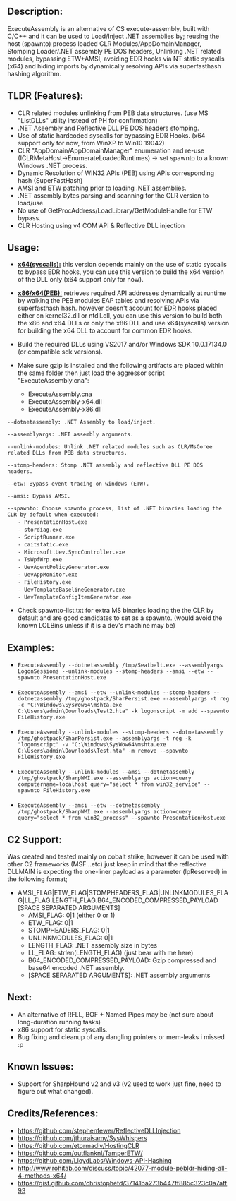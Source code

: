 ## Description:
ExecuteAssembly is an alternative of CS execute-assembly, built with C/C++ and it can be used to Load/Inject .NET assemblies by; reusing the host (spawnto) process loaded CLR Modules/AppDomainManager, Stomping Loader/.NET assembly PE DOS headers, Unlinking .NET related modules, bypassing ETW+AMSI, avoiding EDR hooks via NT static syscalls (x64) and hiding imports by dynamically resolving APIs via superfasthash hashing algorithm. 

## TLDR (Features):
- CLR related modules unlinking from PEB  data structures. (use MS "ListDLLs" utility instead of PH for confirmation)
- .NET Aseembly and Reflective DLL PE DOS headers stomping.
- Use of static hardcoded syscalls for bypassing EDR Hooks. (x64 support only for now, from WinXP to Win10 19042)
- CLR "AppDomain/AppDomainManager" enumeration and re-use (ICLRMetaHost->EnumerateLoadedRuntimes) -> set spawnto to a known Windows .NET process.
- Dynamic Resolution of WIN32 APIs (PEB) using APIs corresponding hash (SuperFastHash)
- AMSI and ETW patching prior to loading .NET assemblies.
- .NET assembly bytes parsing and scanning for the CLR version to load/use.
- No use of GetProcAddress/LoadLibrary/GetModuleHandle for ETW bypass.
- CLR Hosting using v4 COM API & Reflective DLL injection


## Usage:
* <b><u>x64(syscalls):</u></b> this version depends mainly on the use of static syscalls to bypass EDR hooks, you can use this version to build the x64 version of the DLL only (x64 support only for now).
* <b><u>x86/x64(PEB):</u></b>  retrieves required API addresses dynamically at runtime by walking the PEB modules EAP tables and resolving APIs via superfasthash hash. however doesn't account for EDR hooks placed either on kernel32.dll or ntdll.dll, you can use this version to build both the x86 and x64 DLLs or only the x86 DLL and use x64(syscalls) version for building the x64 DLL to account for common EDR hooks.
* Build the required DLLs using VS2017 and/or Windows SDK 10.0.17134.0 (or compatible sdk versions).
  
* Make sure gzip is installed and the following artifacts are placed within the same folder then just load the aggressor script "ExecuteAssembly.cna":
   * ExecuteAssembly.cna
   * ExecuteAssembly-x64.dll
   * ExecuteAssembly-x86.dll

``--dotnetassembly: .NET Assembly to load/inject.``

``--assemblyargs: .NET assembly arguments.``

``--unlink-modules: Unlink .NET related modules such as CLR/MsCoree related DLLs from PEB data structures.``

``--stomp-headers: Stomp .NET assembly and reflective DLL PE DOS headers.``

``--etw: Bypass event tracing on windows (ETW).``

``--amsi: Bypass AMSI.``

``--spawnto: Choose spawnto process, list of .NET binaries loading the CLR by default when executed:``<br>
	&nbsp;&nbsp;&nbsp;&nbsp;&nbsp;&nbsp;``- PresentationHost.exe``<br>
	&nbsp;&nbsp;&nbsp;&nbsp;&nbsp;&nbsp;``- stordiag.exe``<br>
	&nbsp;&nbsp;&nbsp;&nbsp;&nbsp;&nbsp;``- ScriptRunner.exe``<br>
	&nbsp;&nbsp;&nbsp;&nbsp;&nbsp;&nbsp;``- caitstatic.exe``<br>
	&nbsp;&nbsp;&nbsp;&nbsp;&nbsp;&nbsp;``- Microsoft.Uev.SyncController.exe``<br>
	&nbsp;&nbsp;&nbsp;&nbsp;&nbsp;&nbsp;``- TsWpfWrp.exe``<br>
	&nbsp;&nbsp;&nbsp;&nbsp;&nbsp;&nbsp;``- UevAgentPolicyGenerator.exe``<br>
	&nbsp;&nbsp;&nbsp;&nbsp;&nbsp;&nbsp;``- UevAppMonitor.exe``<br>
	&nbsp;&nbsp;&nbsp;&nbsp;&nbsp;&nbsp;``- FileHistory.exe``<br>
	&nbsp;&nbsp;&nbsp;&nbsp;&nbsp;&nbsp;``- UevTemplateBaselineGenerator.exe``<br>
	&nbsp;&nbsp;&nbsp;&nbsp;&nbsp;&nbsp;``- UevTemplateConfigItemGenerator.exe``<br>

* Check spawnto-list.txt for extra MS binaries loading the the CLR by default and are good candidates to set as a spawnto. (would avoid the known LOLBins unless if it is a dev's machine may be)

## Examples:	
- ``ExecuteAssembly --dotnetassembly /tmp/Seatbelt.exe --assemblyargs LogonSessions --unlink-modules --stomp-headers --amsi --etw --spawnto PresentationHost.exe``<br><br>
- ``ExecuteAssembly --amsi --etw --unlink-modules --stomp-headers --dotnetassembly /tmp/ghostpack/SharPersist.exe --assemblyargs -t reg -c "C:\Windows\SysWow64\mshta.exe C:\Users\admin\Downloads\Test2.hta" -k logonscript -m add --spawnto FileHistory.exe``<br><br>
- ``ExecuteAssembly --unlink-modules --stomp-headers --dotnetassembly /tmp/ghostpack/SharPersist.exe --assemblyargs -t reg -k "logonscript" -v "C:\Windows\SysWow64\mshta.exe C:\Users\admin\Downloads\Test.hta" -m remove --spawnto FileHistory.exe``<br><br>
- ``ExecuteAssembly --unlink-modules --amsi --dotnetassembly /tmp/ghostpack/SharpWMI.exe --assemblyargs action=query computername=localhost query="select * from win32_service" --spawnto FileHistory.exe``<br><br>
- ``ExecuteAssembly --amsi --etw --dotnetassembly /tmp/ghostpack/SharpWMI.exe --assemblyargs action=query query="select * from win32_process" --spawnto PresentationHost.exe``

## C2 Support:
Was created and tested mainly on cobalt strike, however it can be used with other C2 frameworks (MSF ..etc) just keep in mind that the reflective DLLMAIN is expecting the one-liner payload as a parameter (lpReserved) in the following format;
*  AMSI_FLAG|ETW_FLAG|STOMPHEADERS_FLAG|UNLINKMODULES_FLAG|LL_FLAG.LENGTH_FLAG.B64_ENCODED_COMPRESSED_PAYLOAD [SPACE SEPARATED ARGUMENTS]
   *  AMSI_FLAG: 0|1 (either 0 or 1)
   *  ETW_FLAG: 0|1
   *  STOMPHEADERS_FLAG: 0|1
   *  UNLINKMODULES_FLAG: 0|1
   *  LENGTH_FLAG: .NET assembly size in bytes
   *  LL_FLAG: strlen(LENGTH_FLAG) (just bear with me here)
   *  B64_ENCODED_COMPRESSED_PAYLOAD: Gzip compressed and base64 encoded .NET assembly.
   *  [SPACE SEPARATED ARGUMENTS]: .NET assembly arguments

## Next:
- An alternative of RFLL, BOF + Named Pipes may be (not sure about long-duration running tasks)
- x86 support for static syscalls.
- Bug fixing and cleanup of any dangling pointers or mem-leaks i missed :p


## Known Issues:
- Support for SharpHound v2 and v3 (v2 used to work just fine, need to figure out what changed).

## Credits/References:
* https://github.com/stephenfewer/ReflectiveDLLInjection
* https://github.com/jthuraisamy/SysWhispers
* https://github.com/etormadiv/HostingCLR
* https://github.com/outflanknl/TamperETW/
* https://github.com/LloydLabs/Windows-API-Hashing
* http://www.rohitab.com/discuss/topic/42077-module-pebldr-hiding-all-4-methods-x64/
* https://gist.github.com/christophetd/37141ba273b447ff885c323c0a7aff93


